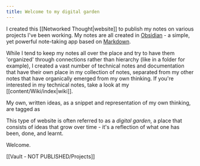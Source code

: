 ```yaml
---
title: Welcome to my digital garden
---
```

I created this [[Networked Thought|website]] to publish my notes on various projects I've been working. My notes are all created in [Obsidian](https://obsidian.md/) - a simple, yet powerful note-taking app based on [Markdown](https://en.wikipedia.org/wiki/Markdown).

While I tend to keep my notes all over the place and try to have them 'organized' through connections rather than hierarchy (like in a folder for example), I created a vast number of technical notes and documentation that have their own place in my collection of notes, separated from my other notes that have organically emerged from my own thinking. If you're interested in my technical notes, take a look at my [[content/Wiki/index|wiki]].

My own, written ideas, as a snippet and representation of my own thinking, are tagged as 

This type of website is often referred to as a *digital garden*, a place that consists of ideas that grow over time - it's a reflection of what one has been, done, and learnt.

Welcome.

[[Vault - NOT PUBLISHED/Projects]]

